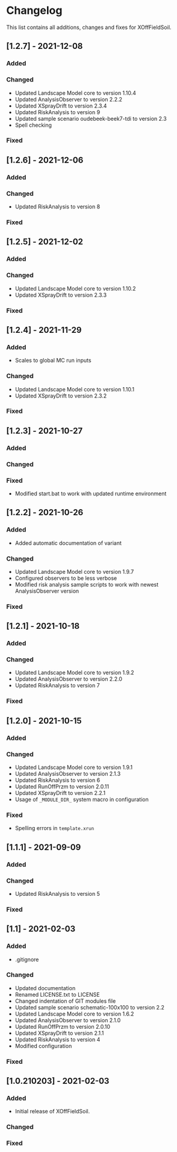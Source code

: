 # Changelog
This list contains all additions, changes and fixes for XOffFieldSoil.

## [1.2.7] - 2021-12-08
### Added
### Changed
- Updated Landscape Model core to version 1.10.4
- Updated AnalysisObserver to version 2.2.2
- Updated XSprayDrift to version 2.3.4
- Updated RiskAnalysis to version 9
- Updated sample scenario oudebeek-beek7-tdi to version 2.3
- Spell checking
### Fixed

## [1.2.6] - 2021-12-06
### Added
### Changed
- Updated RiskAnalysis to version 8
### Fixed

## [1.2.5] - 2021-12-02
### Added
### Changed
- Updated Landscape Model core to version 1.10.2
- Updated XSprayDrift to version 2.3.3
### Fixed

## [1.2.4] - 2021-11-29
### Added
- Scales to global MC run inputs
### Changed
- Updated Landscape Model core to version 1.10.1
- Updated XSprayDrift to version 2.3.2
### Fixed

## [1.2.3] - 2021-10-27
### Added
### Changed
### Fixed
- Modified start.bat to work with updated runtime environment

## [1.2.2] - 2021-10-26
### Added
- Added automatic documentation of variant
### Changed
- Updated Landscape Model core to version 1.9.7
- Configured observers to be less verbose
- Modified risk analysis sample scripts to work with newest AnalysisObserver version
### Fixed

## [1.2.1] - 2021-10-18
### Added
### Changed
- Updated Landscape Model core to version 1.9.2
- Updated AnalysisObserver to version 2.2.0
- Updated RiskAnalysis to version 7
### Fixed

## [1.2.0] - 2021-10-15
### Added
### Changed
- Updated Landscape Model core to version 1.9.1
- Updated AnalysisObserver to version 2.1.3
- Updated RiskAnalysis to version 6
- Updated RunOffPrzm to version 2.0.11
- Updated XSprayDrift to version 2.2.1
- Usage of `_MODULE_DIR_` system macro in configuration
### Fixed
- Spelling errors in `template.xrun`

## [1.1.1] - 2021-09-09
### Added
### Changed
- Updated RiskAnalysis to version 5
### Fixed

## [1.1] - 2021-02-03
### Added
- .gitignore
### Changed
- Updated documentation
- Renamed LICENSE.txt to LICENSE
- Changed indentation of GIT modules file
- Updated sample scenario schematic-100x100 to version 2.2
- Updated Landscape Model core to version 1.6.2
- Updated AnalysisObserver to version 2.1.0
- Updated RunOffPrzm to version 2.0.10
- Updated XSprayDrift to version 2.1.1
- Updated RiskAnalysis to version 4
- Modified configuration
### Fixed
 
## [1.0.210203] - 2021-02-03
### Added
- Initial release of XOffFieldSoil.
### Changed
### Fixed
